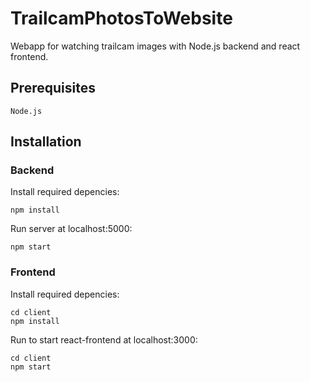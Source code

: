# TrailcamPhotosToWebsite

Webapp for watching trailcam images with Node.js backend and react frontend.

## Prerequisites
```
Node.js 
```

## Installation

### Backend

Install required depencies:
```
npm install 
```

Run server at localhost:5000:
```
npm start 
```

### Frontend

Install required depencies:
```
cd client
npm install
```

Run to start react-frontend at localhost:3000:
```
cd client
npm start 
```